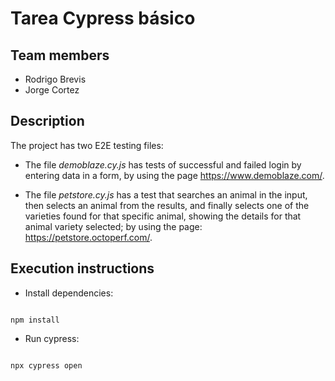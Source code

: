 # Tarea Cypress básico

## Team members

- Rodrigo Brevis <br>
- Jorge Cortez

## Description
The project has two E2E testing files: 
- The file <i>demoblaze.cy.js</i> has tests of successful and failed login by entering data in a form, by using the page https://www.demoblaze.com/. 

- The file <i>petstore.cy.js</i> has a test that searches an animal in the input, then selects an animal from the results, and finally selects one of the varieties found for that specific animal, showing the details for that animal variety selected; by using the page: https://petstore.octoperf.com/.

## Execution instructions

- Install dependencies:

```

npm install

```

- Run cypress:

```

npx cypress open

```